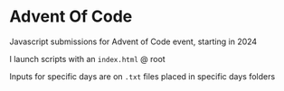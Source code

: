 # Advent Of Code

Javascript submissions for Advent of Code event, starting in 2024

I launch scripts with an `index.html` @ root

Inputs for specific days are on `.txt` files placed in specific days folders
